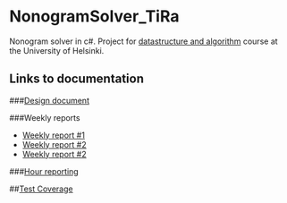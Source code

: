 # NonogramSolver_TiRa
Nonogram solver in c#. Project for [datastructure and algorithm](https://github.com/TiraLabra/2016-loppukesa/wiki) course at the University of Helsinki.

## Links to documentation

###[Design document](https://github.com/saskeli/NonogramSolver_TiRa/blob/master/Documentation/Design_document.md)

###Weekly reports

* [Weekly report #1](https://github.com/saskeli/NonogramSolver_TiRa/blob/master/Documentation/Weekly_report_1.md)
* [Weekly report #2](https://github.com/saskeli/NonogramSolver_TiRa/blob/master/Documentation/Weekly_report_2.md)
* [Weekly report #2](https://github.com/saskeli/NonogramSolver_TiRa/blob/master/Documentation/Weekly_report_3.md)

###[Hour reporting](https://github.com/saskeli/NonogramSolver_TiRa/blob/master/Documentation/Hour_reporting.md)

##[Test Coverage](https://github.com/saskeli/NonogramSolver_TiRa/tree/master/Documentation/Testing)
